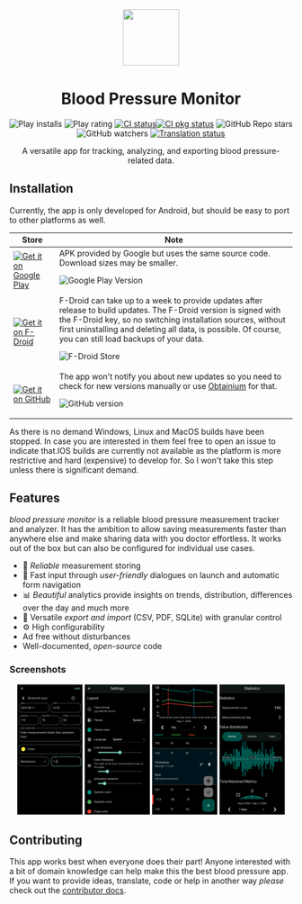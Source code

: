 <div align="center">  
  <img src="https://github.com/derdilla/blood-pressure-monitor-fl/blob/79b8a2d38703a5ff6d491019ba51b0374c39963a/android/app/src/main/res/drawable/icon.png" width="100px" height="100px"></img>
</div>


<h1 align="center">Blood Pressure Monitor</h1>
<div align="center">
  <img alt="Play installs" src="https://img.shields.io/endpoint?color=green&logo=google-play&logoColor=green&url=https%3A%2F%2Fplay.cuzi.workers.dev%2Fplay%3Fi%3Dcom.derdilla.bloodPressureApp%26gl%3DUS%26hl%3Den%26l%3DInstalls%26m%3D%24totalinstalls">
  <img alt="Play rating" src="https://img.shields.io/endpoint?color=green&logo=google-play&logoColor=green&url=https%3A%2F%2Fplay.cuzi.workers.dev%2Fplay%3Fi%3Dcom.derdilla.bloodPressureApp%26gl%3DDE%26hl%3Den%26l%3DRating%26m%3D%24rating%2520%25E2%2598%2585%2520">
  <a href="https://github.com/derdilla/blood-pressure-monitor-fl/actions/workflows/.yml">
    <img src="https://img.shields.io/github/actions/workflow/status/derdilla/blood-pressure-monitor-fl/.github%2Fworkflows%2Fapp-CI.yml?style=flat&logo=github&label=CI-app" alt="CI status"/><img src="https://img.shields.io/github/actions/workflow/status/derdilla/blood-pressure-monitor-fl/.github%2Fworkflows%2Fpkg-CI.yml?style=flat&logo=github&label=CI-pkgs" alt="CI pkg status"/></a>
  <img alt="GitHub Repo stars" src="https://img.shields.io/github/stars/derdilla/blood-pressure-monitor-fl?style=flat&logo=github">
  <img alt="GitHub watchers" src="https://img.shields.io/github/watchers/derdilla/blood-pressure-monitor-fl?style=flat&logo=github">
  <a href="https://hosted.weblate.org/engage/blood-pressure-monitor-fl/">
    <img src="https://img.shields.io/weblate/progress/blood-pressure-monitor-fl?logo=weblate" alt="Translation status"/></a>
</div>
<p align="center">
  A versatile app for tracking, analyzing, and exporting blood pressure-related data.
</p>

## Installation

Currently, the app is only developed for Android, but should be easy to port to other platforms as well.

Store    |  Note
---------|-------
<a href='https://play.google.com/store/apps/details?id=com.derdilla.bloodPressureApp&pcampaignid=pcampaignidMKT-Other-global-all-co-prtnr-py-PartBadge-Mar2515-1'><img alt='Get it on Google Play' src='https://play.google.com/intl/en_us/badges/static/images/badges/en_badge_web_generic.png'/></a> | APK provided by Google but uses the same source code. Download sizes may be smaller. <p><img alt="Google Play Version" src="https://img.shields.io/endpoint?style=flat&logo=google-play&label=Version&url=https%3A%2F%2Fplay.cuzi.workers.dev%2Fplay%3Fi%3Dcom.derdilla.bloodPressureApp%26gl%3DUS%26hl%3Den%26l%3DAndroid%26m%3D%24version&color=152238"></p>
<a href="https://f-droid.org/packages/com.derdilla.bloodPressureApp"> <img src="https://fdroid.gitlab.io/artwork/badge/get-it-on.png" alt="Get it on F-Droid"></a> | F-Droid can take up to a week to provide updates after release to build updates. The F-Droid version is signed with the F-Droid key, so no switching installation sources, without first uninstalling and deleting all data, is possible. Of course, you can still load backups of your data. <p><img alt="F-Droid Store" src="https://img.shields.io/f-droid/v/com.derdilla.bloodPressureApp?style=flat&logo=fdroid&label=Version&color=152238"></p>
<a href="https://github.com/derdilla/blood-pressure-monitor-fl/releases/latest"><img alt="Get it on GitHub" src="https://github.com/derdilla/blood-pressure-monitor-fl/assets/82763757/829c5327-3cf6-4b41-ab10-05133cf11579">| The app won't notify you about new updates so you need to check for new versions manually or use [Obtainium](https://github.com/ImranR98/Obtainium) for that. <p><img alt="GitHub version" src="https://img.shields.io/github/v/release/derdilla/blood-pressure-monitor-fl?style=flat&logo=github&label=Version&color=152238"></p>

As there is no demand Windows, Linux and MacOS builds have been stopped. In case you are interested in them feel free to open an issue to indicate that.IOS builds are currently not available as the platform is more restrictive and hard (expensive) to develop for. So I won't take this step unless there is significant demand.

## Features
<i>blood pressure monitor</i> is a reliable blood pressure measurement tracker and analyzer. It has the ambition to allow saving measurements faster than anywhere else and make sharing data with you doctor effortless. It works out of the box but can also be configured for individual use cases.

- 📏 <i>Reliable</i> measurement storing
- 🚀 Fast input through <i>user-friendly</i> dialogues on launch and automatic form navigation
- 📊 <i>Beautiful</i> analytics provide insights on trends, distribution, differences over the day and much more
- 📂 Versatile <i>export and import</i> (CSV, PDF, SQLite) with granular control
- ⚙️ High configurability
- Ad free without disturbances
- Well-documented, <i>open-source</i> code

### Screenshots

<div align="center">
  <img src="https://github.com/derdilla/blood-pressure-monitor-fl/blob/main/fastlane/metadata/android/en-US/images/phoneScreenshots/01-example_add.png?raw=true" width="23%" alt="Home">
  <img src="https://github.com/derdilla/blood-pressure-monitor-fl/blob/main/fastlane/metadata/android/en-US/images/phoneScreenshots/03-example_settings.png?raw=true" width="23%" alt="Settings">
  <img src="https://github.com/derdilla/blood-pressure-monitor-fl/blob/main/fastlane/metadata/android/en-US/images/phoneScreenshots/02-example_home.png?raw=true" width="23%" alt="Home">
  <img src="https://github.com/derdilla/blood-pressure-monitor-fl/blob/main/fastlane/metadata/android/en-US/images/phoneScreenshots/04-example_stats.png?raw=true" width="23%" alt="Statistics">
</div>

## Contributing

This app works best when everyone does their part! Anyone interested with a bit of domain knowledge can help make this the best blood pressure app. If you want to provide ideas, translate, code or help in another way *please* check out the [contributor docs](CONTRIBUTING.md).
